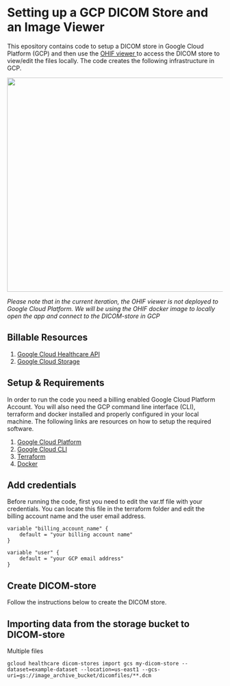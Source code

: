# Setting up a GCP DICOM Store and an Image Viewer

This epository contains code to setup a DICOM store in Google Cloud Platform (GCP) and then use the <a href = "https://ohif.org/"> OHIF viewer </a> to access the DICOM store to view/edit the files locally. The code creates the following infrastructure in GCP.

<img src = "https://user-images.githubusercontent.com/85404022/210579845-2d5db80a-1273-466c-a2bc-ab4fad58f99a.png" width = 950, height = 500></img>

*Please note that in the current iteration, the OHIF viewer is not deployed to Google Cloud Platform. We will be using the OHIF docker image to locally open the app and connect to the DICOM-store in GCP*

## Billable Resources

1. <a href = "https://cloud.google.com/healthcare-api">Google Cloud Healthcare API</a>
2. <a href = "https://cloud.google.com/storage">Google Cloud Storage</a>

## Setup & Requirements

In order to run the code you need a billing enabled Google Cloud Platform Account. You will also need the GCP command line interface (CLI), terraform and docker installed and properly configured in your local machine. The following links are resources on how to setup the required software. 

1. <a href = "#">Google Cloud Platform</a>
2. <a href = "https://cloud.google.com/sdk/docs/install">Google Cloud CLI </a>
3. <a href = "https://developer.hashicorp.com/terraform/tutorials/aws-get-started/install-cli"> Terraform </a>
4. <a href = "https://docs.docker.com/get-docker/"> Docker </a>

## Add credentials ##

Before running the code, first you need to edit the var.tf file with your credentials. You can locate this file in the terraform folder and edit the billing account name and the user email address.

```
variable "billing_account_name" {
    default = "your billing account name"
}

variable "user" {
    default = "your GCP email address"
}
```

## Create DICOM-store ##

Follow the instructions below to create the DICOM store. 

## Importing data from the storage bucket to DICOM-store

Multiple files
```
gcloud healthcare dicom-stores import gcs my-dicom-store --dataset=example-dataset --location=us-east1 --gcs-uri=gs://image_archive_bucket/dicomfiles/**.dcm
```


